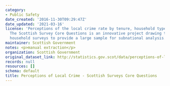 ```yaml
---
category:
- Public Safety
date_created: '2016-11-30T09:29:47Z'
date_updated: '2021-03-16'
license: 'Perceptions of the local crime rate by tenure, household type, sex and disability.
  The Scottish Survey Core Questions is an innovative project drawing together multiple
  household surveys to provide a large sample for subnational analysis. '
maintainer: Scottish Government
notes: <p>manual extraction</p>
organization: Scottish Government
original_dataset_link: http://statistics.gov.scot/data/perceptions-of-local-crime-rate-sscq
records: null
resources: []
schema: default
title: Perceptions of Local Crime - Scottish Surveys Core Questions
---
```


